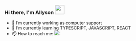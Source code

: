   
### Hi there, I'm Allyson <img src="https://raw.githubusercontent.com/kaueMarques/kaueMarques/master/hi.gif" width="30px">

<!--
**username/username** is a ✨ _special_ ✨ repository because its `README.md` (this file) appears on your GitHub profile.
-->

- 🔭 I’m currently working as computer support
- 🌱 I’m currently learning TYPESCRIPT, JAVASCRIPT, REACT
- 📫 How to reach me: <a href="mailto:emersonpess011108@gmail.com?"><img src="https://img.shields.io/badge/gmail-%23DD0031.svg?&style=for-the-badge&logo=gmail&logoColor=white"/></a>
